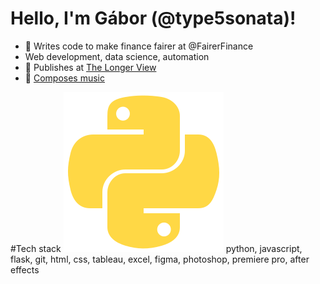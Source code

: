 # Hello, I'm Gábor (@type5sonata)!

* 💸 Writes code to make finance fairer at @FairerFinance
* Web development, data science, automation
* 💭 Publishes at [The Longer View](https://thelongerview.substack.com/)
* 🎻 [Composes music](https://audiomack.com/)

#Tech stack
![](https://github.com/devicons/devicon/blob/master/icons/python/python-plain.svg) python, javascript, flask, git, html, css, tableau, excel, figma, photoshop, premiere pro, after effects

<!---
type5sonata/type5sonata is a ✨ special ✨ repository because its `README.md` (this file) appears on your GitHub profile.
You can click the Preview link to take a look at your changes.
--->

